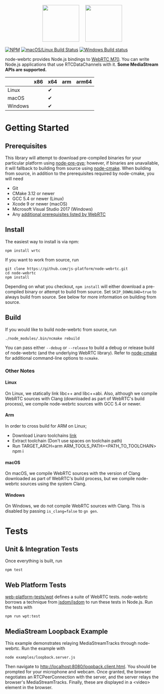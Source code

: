 <p align="center">
  <img height="120px" src="https://upload.wikimedia.org/wikipedia/commons/d/d9/Node.js_logo.svg" />&nbsp;&nbsp;&nbsp;&nbsp;
  <img height="120px" src="https://webrtc.org/assets/images/webrtc-logo-vert-retro-dist.svg" />
</p>

[![NPM](https://img.shields.io/npm/v/wrtc.svg)](https://www.npmjs.com/package/wrtc) [![macOS/Linux Build Status](https://secure.travis-ci.org/js-platform/node-webrtc.svg?branch=develop)](http://travis-ci.org/js-platform/node-webrtc) [![Windows Build status](https://ci.appveyor.com/api/projects/status/iulc84we28o1i7b9?svg=true)](https://ci.appveyor.com/project/markandrus/node-webrtc-7bnua)

node-webrtc provides Node.js bindings to [WebRTC M70](https://chromium.googlesource.com/external/webrtc/+/branch-heads/70). You can write Node.js applications that use RTCDataChannels with it. **Some MediaStream APIs are supported.**

|         | x86 | x64 | arm | arm64 |
|:------- |:--- |:--- |:--- |:----- |
| Linux   |     | ✔︎   |     |       |
| macOS   |     | ✔︎   |     |       |
| Windows |     | ✔︎   |     |       |

# Getting Started

## Prerequisites

This library will attempt to download pre-compiled binaries for your particular
platform using [node-pre-gyp](https://github.com/mapbox/node-pre-gyp); however,
if binaries are unavailable, it will fallback to building from source using
[node-cmake](https://github.com/cjntaylor/node-cmake). When building from
source, in addition to the prerequisites required by node-cmake, you will need

* Git
* CMake 3.12 or newer
* GCC 5.4 or newer (Linux)
* Xcode 9 or newer (macOS)
* Microsoft Visual Studio 2017 (Windows)
* Any [additional prerequisites listed by WebRTC](https://webrtc.org/native-code/development/prerequisite-sw)

## Install

The easiest way to install is via npm:

```
npm install wrtc
```

If you want to work from source, run

```
git clone https://github.com/js-platform/node-webrtc.git
cd node-webrtc
npm install
```

Depending on what you checkout, `npm install` will either download a
pre-compiled binary or attempt to build from source. Set `SKIP_DOWNLOAD=true` to
always build from source. See below for more information on building from
source.

## Build

If you would like to build node-webrtc from source, run

```
./node_modules/.bin/ncmake rebuild
```

You can pass either `--debug` or `--release` to build a debug or release build
of node-webrtc (and the underlying WebRTC library). Refer to
[node-cmake](https://github.com/cjntaylor/node-cmake) for additional
command-line options to `ncmake`.

### Other Notes

#### Linux

On Linux, we statically link libc++ and libc++abi. Also, although we compile
WebRTC sources with Clang (downloaded as part of WebRTC's build process), we
compile node-webrtc sources with GCC 5.4 or newer.

#### Arm

In order to cross build for ARM on Linux;
* Download Linaro toolchains [link](https://releases.linaro.org/components/toolchain/binaries/latest-7/arm-linux-gnueabihf/gcc-linaro-7.3.1-2018.05-i686_arm-linux-gnueabihf.tar.xz)
* Extract toolchain (Don't use spaces on toolchain path)
* Run TARGET_ARCH=arm ARM_TOOLS_PATH=<PATH_TO_TOOLCHAIN> npm i

#### macOS

On macOS, we compile WebRTC sources with the version of Clang downloaded as part
of WebRTC's build process, but we compile node-webrtc sources using the system
Clang.

#### Windows

On Windows, we do not compile WebRTC sources with Clang. This is disabled by
passing `is_clang=false` to `gn gen`.

# Tests

## Unit & Integration Tests

Once everything is built, run

```
npm test
```

## Web Platform Tests

[web-platform-tests/wpt](https://github.com/web-platform-tests/wpt) defines a suite of WebRTC tests. node-webrtc borrows a technique from [jsdom/jsdom](https://github.com/jsdom/jsdom) to run these tests in Node.js. Run the tests with

```
npm run wpt:test
```

## MediaStream Loopback Example

This example demonstrates relaying MediaStreamTracks through node-webrtc. Run
the example with

```
node examples/loopback.server.js
```

Then navigate to [http://localhost:8080/loopback.client.html](http://localhost:8080/loopback.client.html).
You should be prompted for your microphone and webcam. Once granted, the browser
negotiates an RTCPeerConnection with the server, and the server relays the
browser's MediaStreamTracks. Finally, these are displayed in a &lt;video&gt;
element in the browser.
